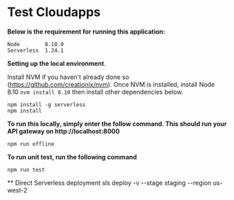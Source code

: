 # Test Cloudapps

**Below is the requirement for running this application:**

```
Node        8.10.0
Serverless  1.24.1
```

**Setting up the local environment**. 

Install NVM if you haven't already done so (https://github.com/creationix/nvm). Once NVM is installed, install Node 8.10 `nvm install 8.10` then install other dependencies below. 

```
npm install -g serverless
npm install
```

**To run this locally, simply enter the follow command. This should run your API gateway on http://localhost:8000**

```
npm run offline
```

**To run unit test, run the following command**

```
npm run test
```

** Direct Serverless deployment
sls deploy -v --stage staging --region us-west-2